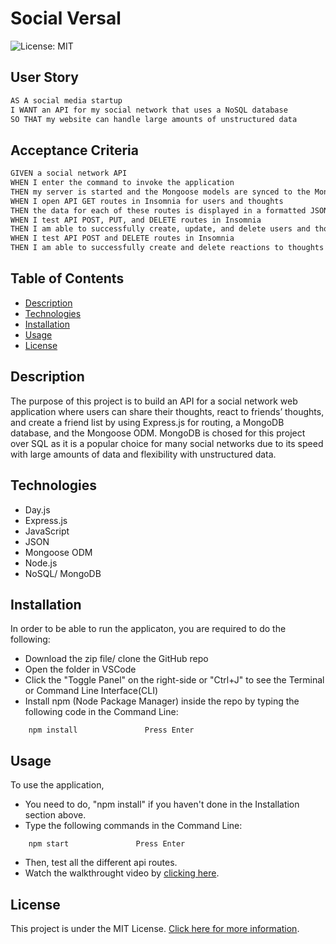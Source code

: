 # Social Versal
![License: MIT](https://img.shields.io/badge/License-MIT-yellow.svg)


## User Story

```md
AS A social media startup
I WANT an API for my social network that uses a NoSQL database
SO THAT my website can handle large amounts of unstructured data
```

## Acceptance Criteria

```md
GIVEN a social network API
WHEN I enter the command to invoke the application
THEN my server is started and the Mongoose models are synced to the MongoDB database
WHEN I open API GET routes in Insomnia for users and thoughts
THEN the data for each of these routes is displayed in a formatted JSON
WHEN I test API POST, PUT, and DELETE routes in Insomnia
THEN I am able to successfully create, update, and delete users and thoughts in my database
WHEN I test API POST and DELETE routes in Insomnia
THEN I am able to successfully create and delete reactions to thoughts and add and remove friends to a user’s friend list
```


## Table of Contents

- [Description](#description)
- [Technologies](#technologies)
- [Installation](#installation)
- [Usage](#usage)
- [License](#license)


## Description

The purpose of this project is to build an API for a social network web application where users can share their thoughts, react to friends’ thoughts, and create a friend list by using Express.js for routing, a MongoDB database, and the Mongoose ODM. MongoDB is chosed for this project over SQL as it is a popular choice for many social networks due to its speed with large amounts of data and flexibility with unstructured data.


## Technologies

- Day.js
- Express.js
- JavaScript
- JSON
- Mongoose ODM
- Node.js 
- NoSQL/ MongoDB


## Installation

In order to be able to run the applicaton, you are required to do the following:

- Download the zip file/ clone the GitHub repo 
- Open the folder in VSCode
- Click the "Toggle Panel" on the right-side or "Ctrl+J" to see the Terminal or Command Line Interface(CLI)
- Install npm (Node Package Manager) inside the repo by typing the following code in the Command Line:

```
    npm install               Press Enter
```


## Usage

To use the application,
- You need to do, "npm install" if you haven't done in the Installation section above.
- Type the following commands in the Command Line:

```
    npm start               Press Enter
```

- Then, test all the different api routes.
- Watch the walkthrought video by [clicking here](https://drive.google.com/file/d/1PVjxtVQOURVPO-SJqWwcUiLnlA28BCdc/view). 


## License

This project is under the MIT License. [Click here for more information](https://opensource.org/licenses/MIT).
